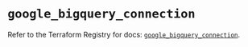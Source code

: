 # `google_bigquery_connection`

Refer to the Terraform Registry for docs: [`google_bigquery_connection`](https://registry.terraform.io/providers/hashicorp/google/6.34.0/docs/resources/bigquery_connection).
